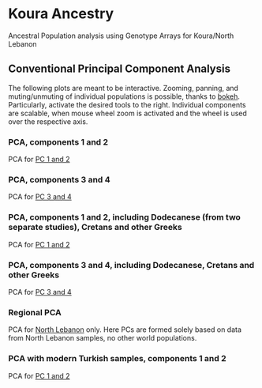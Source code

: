 # Koura Ancestry
Ancestral Population analysis using Genotype Arrays for Koura/North Lebanon

## Conventional Principal Component Analysis
The following plots are meant to be interactive. Zooming, panning, and muting/unmuting of individual populations is possible, thanks to [bokeh](https://bokeh.org/).
Particularly, activate the desired tools to the right. Individual components are scalable, when mouse wheel zoom is activated and the wheel is used over the respective axis.

### PCA, components 1 and 2
PCA for [PC 1 and 2](https://henschellab.github.io/kourapca/Koura_GreekSet3_PC12.html)

### PCA, components 3 and 4
PCA for [PC 3 and 4](https://henschellab.github.io/kourapca/Koura_GreekSet3_PC34.html)

### PCA, components 1 and 2, including Dodecanese (from two separate studies), Cretans and other Greeks
PCA for [PC 1 and 2](https://henschellab.github.io/kourapca/Koura_GreekSet5_PC12.html)

### PCA, components 3 and 4, including Dodecanese, Cretans and other Greeks
PCA for [PC 3 and 4](https://henschellab.github.io/kourapca/Koura_GreekSet5_PC34.html)

### Regional PCA 
PCA for [North Lebanon](https://henschellab.github.io/kourapca/kouraOnly.html) only. Here
PCs are formed solely based on data from North Lebanon samples, no other world populations.

### PCA with modern Turkish samples, components 1 and 2
PCA for [PC 1 and 2](https://henschellab.github.io/kourapca/Koura_Turks_PC12.html)
